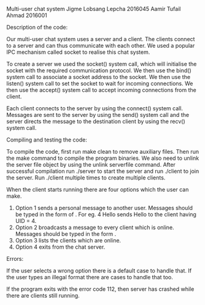 ﻿Multi-user chat system
 Jigme Lobsang Lepcha 2016045
 Aamir Tufail Ahmad 2016001



Description of the code:


Our multi-user chat system uses a server and a client. The clients connect to a server and can thus communicate with each other. We used a popular IPC mechanism called socket to realise this chat system.


To create a server we used the socket() system call, which will initialise the socket with the required communication protocol. We then use the bind() system call to associate a socket address to the socket. We then use the listen() system call to set the socket to wait for incoming connections. We then use the accept() system call to accept incoming connections from the client.


Each client connects to the server by using the connect() system call. Messages are sent to the server by using the send() system call and the server directs the message to the destination client by using the recv() system call.


Compiling and testing the code:


To compile the code, first run make clean to remove auxiliary files. Then run the make command to compile the program binaries. We also need to unlink the server file object by using the unlink serverfile command. After successful compilation run ./server to start the server and run ./client to join the server. Run ./client multiple times to create multiple clients.


When the client starts running there are four options which the user can make.
1. Option 1 sends a personal message to another user. Messages should be typed in the form of <UID> <Message>. For eg. 4 Hello sends Hello to the client having UID = 4.
2. Option 2 broadcasts a message to every client which is online. Messages should be typed in the form <Message>.
3. Option 3 lists the clients which are online.
4. Option 4 exits from the chat server.


Errors:


If the user selects a wrong option there is a default case to handle that. If the user types an illegal format there are cases to handle that too.


If the program exits with the error code 112, then server has crashed while there are clients still running.
